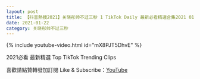 ```yaml
---
layout: post
title: 【抖音熱搜2021】关晓彤帅不过三秒 1 TikTok Daily 最新必看精選合集2021 01 22
date: 2021-01-22
category: 关晓彤帅不过三秒
---
```


{% include youtube-video.html id="mX8PJT5DhvE" %}

2021必看 最新精選 Top TikTok Trending Clips

喜歡請點贊轉發加訂閱 Like & Subscribe：[YouTube](https://www.youtube.com/channel/UCAoR7VcanIPd04uEq_GIylA/videos)

